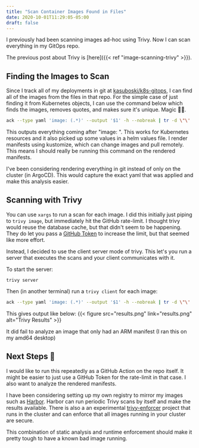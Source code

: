 ```yaml
---
title: "Scan Container Images Found in Files"
date: 2020-10-01T11:29:05-05:00
draft: false
---
```


I previously had been scanning images ad-hoc using Trivy. Now I can scan everything in my GitOps repo.

<!--more-->

The previous post about Trivy is [here]({{< ref "image-scanning-trivy" >}}).

## Finding the Images to Scan
Since I track all of my deployments in git at [kasuboski/k8s-gitops](https://github.com/kasuboski/k8s-gitops), I can find all of the images from the files in that repo. For the simple case of just finding it from Kubernetes objects, I can use the command below which finds the images, removes quotes, and makes sure it's unique. Magic 🧙‍♂️.

```bash
ack --type yaml 'image: (.*)' --output '$1' -h --nobreak | tr -d \"\' | sort -u
```

This outputs everything coming after "image: ". This works for Kubernetes resources and it also picked up some values in a helm values file. I render manifests using kustomize, which can change images and pull remotely. This means I should really be running this command on the rendered manifests.

I've been considering rendering everything in git instead of only on the cluster (in ArgoCD). This would capture the exact yaml that was applied and make this analysis easier.

## Scanning with Trivy
You can use `xargs` to run a scan for each image. I did this initially just piping to `trivy image`, but immediately hit the GitHub rate-limit. I thought trivy would reuse the database cache, but that didn't seem to be happening. They do let you pass a [GitHub Token](https://github.com/aquasecurity/trivy#github-rate-limiting) to increase the limit, but that seemed like more effort.

Instead, I decided to use the client server mode of trivy. This let's you run a server that executes the scans and your client communicates with it.

To start the server:
```
trivy server
```

Then (in another terminal) run a `trivy client` for each image:
```bash
ack --type yaml 'image: (.*)' --output '$1' -h --nobreak | tr -d \"\' | sort -u | xargs -L1 trivy client --severity HIGH,CRITICAL --ignore-unfixed
```

This gives output like below:
{{< figure src="results.png" link="results.png" alt="Trivy Results" >}}

It did fail to analyze an image that only had an ARM manifest (I ran this on my amd64 desktop)

## Next Steps 🦶
I would like to run this repeatedly as a GitHub Action on the repo itself. It might be easier to just use a GitHub Token for the rate-limit in that case. I also want to analyze the rendered manifests.

I have been considering setting up my own registry to mirror my images such as [Harbor](https://goharbor.io/). Harbor can run periodic Trivy scans by itself and make the results available. There is also a an experimental [trivy-enforcer](https://github.com/aquasecurity/trivy-enforcer) project that runs in the cluster and can enforce that all images running in your cluster are secure.

This combination of static analysis and runtime enforcement should make it pretty tough to have a known bad image running.